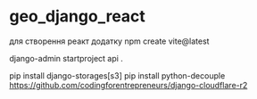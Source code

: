 # geo_django_react

для створення реакт додатку
npm create vite@latest


[//]: # (встановлення uv windows &#40;powershell&#41;)
[//]: # (irm https://astral.sh/uv/install.ps1 | iex)
[//]: # ($env:Path = "C:\Users\Василий работа\.local\bin;$env:Path")
[//]: # ()
[//]: # (On macOS and Linux.)
[//]: # (curl -LsSf https://astral.sh/uv/install.sh | sh)
[//]: # ()
[//]: # (or )
[//]: # (pip install uv)
[//]: # (uv venv)
[//]: # (uv init)
[//]: # (uv add django)
[//]: # (uv add djangorestframework)

django-admin startproject api .


pip install django-storages[s3]
pip install python-decouple
https://github.com/codingforentrepreneurs/django-cloudflare-r2



